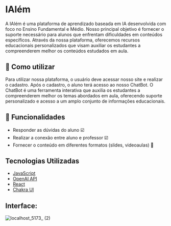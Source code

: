 # IAlém 
A IAlém é uma plataforma de aprendizado baseada em IA desenvolvida com foco no Ensino Fundamental e Médio. Nosso principal objetivo é fornecer o suporte necessário para alunos que enfrentam dificuldades em conteúdos específicos. Através da nossa plataforma, oferecemos recursos educacionais personalizados que visam auxiliar os estudantes a compreenderem melhor os conteúdos estudados em aula.

## 📖 Como utilizar
Para utilizar nossa plataforma, o usuário deve acessar nosso site e realizar o cadastro. Após o cadastro, o aluno terá acesso ao nosso ChatBot. O ChatBot é uma ferramenta interativa que auxilia os estudantes a compreenderem melhor os temas abordados em aula, oferecendo suporte personalizado e acesso a um amplo conjunto de informações educacionais.

## 🚀 Funcionalidades
 - Responder as dúvidas do aluno :ballot_box_with_check:
 - Realizar a conexão entre aluno e professor :ballot_box_with_check:
 - Fornecer o conteúdo em diferentes formatos (slides, videoaulas) :black_square_button:

## Tecnologias Utilizadas
- [JavaScript](https://developer.mozilla.org/pt-BR/docs/Web/JavaScript)
- [OpenAI API](https://openai.com/blog/openai-api)
- [React](https://react.dev/)
- [Chakra UI](https://chakra-ui.com/)

## Interface:
![localhost_5173_ (2)](https://github.com/GuilhermeVSam/AIFODA/assets/95715483/b61e6099-1124-4dac-9bf4-72b47d755569)



